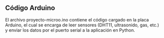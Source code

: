 ## Código Arduino

El archivo proyecto-microo.ino contiene el código cargado en la placa Arduino, el cual se encarga de leer sensores (DHT11, ultrasonido, gas, etc.) y enviar los datos por el puerto serial a la aplicación en Python.
